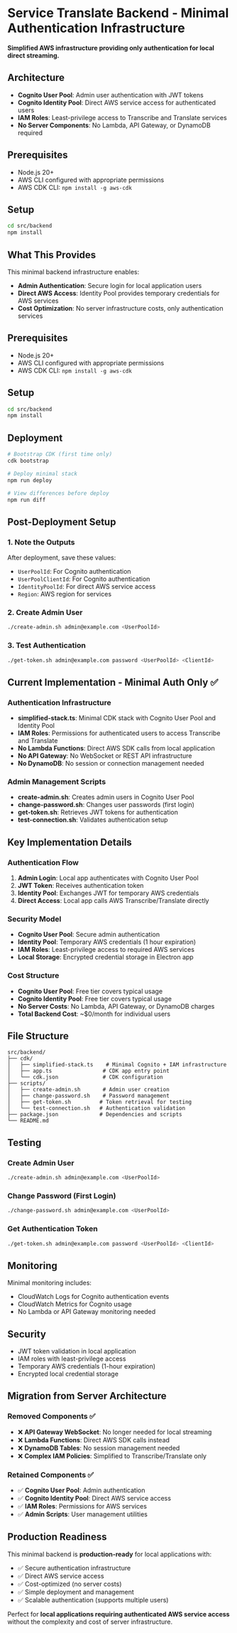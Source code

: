 # Service Translate Backend - Minimal Authentication Infrastructure

**Simplified AWS infrastructure providing only authentication for local direct streaming.**

## Architecture

- **Cognito User Pool**: Admin user authentication with JWT tokens
- **Cognito Identity Pool**: Direct AWS service access for authenticated users
- **IAM Roles**: Least-privilege access to Transcribe and Translate services
- **No Server Components**: No Lambda, API Gateway, or DynamoDB required

## Prerequisites

- Node.js 20+
- AWS CLI configured with appropriate permissions
- AWS CDK CLI: `npm install -g aws-cdk`

## Setup

```bash
cd src/backend
npm install
```

## What This Provides

This minimal backend infrastructure enables:
- **Admin Authentication**: Secure login for local application users
- **Direct AWS Access**: Identity Pool provides temporary credentials for AWS services
- **Cost Optimization**: No server infrastructure costs, only authentication services

## Prerequisites

- Node.js 20+
- AWS CLI configured with appropriate permissions
- AWS CDK CLI: `npm install -g aws-cdk`

## Setup

```bash
cd src/backend
npm install
```

## Deployment

```bash
# Bootstrap CDK (first time only)
cdk bootstrap

# Deploy minimal stack
npm run deploy

# View differences before deploy
npm run diff
```

## Post-Deployment Setup

### 1. Note the Outputs
After deployment, save these values:
- `UserPoolId`: For Cognito authentication
- `UserPoolClientId`: For Cognito authentication  
- `IdentityPoolId`: For direct AWS service access
- `Region`: AWS region for services

### 2. Create Admin User
```bash
./create-admin.sh admin@example.com <UserPoolId>
```

### 3. Test Authentication
```bash
./get-token.sh admin@example.com password <UserPoolId> <ClientId>
```

## Current Implementation - Minimal Auth Only ✅

### Authentication Infrastructure
- **simplified-stack.ts**: Minimal CDK stack with Cognito User Pool and Identity Pool
- **IAM Roles**: Permissions for authenticated users to access Transcribe and Translate
- **No Lambda Functions**: Direct AWS SDK calls from local application
- **No API Gateway**: No WebSocket or REST API infrastructure
- **No DynamoDB**: No session or connection management needed

### Admin Management Scripts
- **create-admin.sh**: Creates admin users in Cognito User Pool
- **change-password.sh**: Changes user passwords (first login)
- **get-token.sh**: Retrieves JWT tokens for authentication
- **test-connection.sh**: Validates authentication setup

## Key Implementation Details

### Authentication Flow
1. **Admin Login**: Local app authenticates with Cognito User Pool
2. **JWT Token**: Receives authentication token
3. **Identity Pool**: Exchanges JWT for temporary AWS credentials
4. **Direct Access**: Local app calls AWS Transcribe/Translate directly

### Security Model
- **Cognito User Pool**: Secure admin authentication
- **Identity Pool**: Temporary AWS credentials (1 hour expiration)
- **IAM Roles**: Least-privilege access to required AWS services
- **Local Storage**: Encrypted credential storage in Electron app

### Cost Structure
- **Cognito User Pool**: Free tier covers typical usage
- **Cognito Identity Pool**: Free tier covers typical usage
- **No Server Costs**: No Lambda, API Gateway, or DynamoDB charges
- **Total Backend Cost**: ~$0/month for individual users

## File Structure

```
src/backend/
├── cdk/
│   ├── simplified-stack.ts    # Minimal Cognito + IAM infrastructure
│   ├── app.ts                # CDK app entry point
│   └── cdk.json              # CDK configuration
├── scripts/
│   ├── create-admin.sh       # Admin user creation
│   ├── change-password.sh    # Password management
│   ├── get-token.sh         # Token retrieval for testing
│   └── test-connection.sh   # Authentication validation
├── package.json             # Dependencies and scripts
└── README.md
```

## Testing

### Create Admin User
```bash
./create-admin.sh admin@example.com <UserPoolId>
```

### Change Password (First Login)
```bash
./change-password.sh admin@example.com <UserPoolId>
```

### Get Authentication Token
```bash
./get-token.sh admin@example.com password <UserPoolId> <ClientId>
```

## Monitoring

Minimal monitoring includes:
- CloudWatch Logs for Cognito authentication events
- CloudWatch Metrics for Cognito usage
- No Lambda or API Gateway monitoring needed

## Security

- JWT token validation in local application
- IAM roles with least-privilege access
- Temporary AWS credentials (1-hour expiration)
- Encrypted local credential storage

## Migration from Server Architecture

### Removed Components ✅
- ❌ **API Gateway WebSocket**: No longer needed for local streaming
- ❌ **Lambda Functions**: Direct AWS SDK calls instead
- ❌ **DynamoDB Tables**: No session management needed
- ❌ **Complex IAM Policies**: Simplified to Transcribe/Translate only

### Retained Components ✅
- ✅ **Cognito User Pool**: Admin authentication
- ✅ **Cognito Identity Pool**: Direct AWS service access
- ✅ **IAM Roles**: Permissions for AWS services
- ✅ **Admin Scripts**: User management utilities

## Production Readiness

This minimal backend is **production-ready** for local applications with:
- ✅ Secure authentication infrastructure
- ✅ Direct AWS service access
- ✅ Cost-optimized (no server costs)
- ✅ Simple deployment and management
- ✅ Scalable authentication (supports multiple users)

Perfect for **local applications requiring authenticated AWS service access** without the complexity and cost of server infrastructure.
